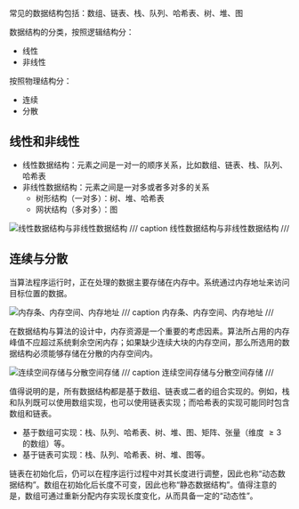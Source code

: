 常见的数据结构包括：数组、链表、栈、队列、哈希表、树、堆、图

数据结构的分类，按照逻辑结构分：

- 线性
- 非线性

按照物理结构分：

- 连续
- 分散

## 线性和非线性

- 线性数据结构：元素之间是一对一的顺序关系，比如数组、链表、栈、队列、哈希表
- 非线性数据结构：元素之间是一对多或者多对多的关系
    - 树形结构（一对多）：树、堆、哈希表
    - 网状结构（多对多）：图

![线性数据结构与非线性数据结构](data_struct_0.png)
/// caption
线性数据结构与非线性数据结构
///

## 连续与分散

当算法程序运行时，正在处理的数据主要存储在内存中。系统通过内存地址来访问目标位置的数据。

![内存条、内存空间、内存地址](data_struct_1.png)
/// caption
内存条、内存空间、内存地址
///

在数据结构与算法的设计中，内存资源是一个重要的考虑因素。算法所占用的内存峰值不应超过系统剩余空闲内存；如果缺少连续大块的内存空间，那么所选用的数据结构必须能够存储在分散的内存空间内。

![连续空间存储与分散空间存储](data_struct_2.png)
/// caption
连续空间存储与分散空间存储
///

值得说明的是，所有数据结构都是基于数组、链表或二者的组合实现的。例如，栈和队列既可以使用数组实现，也可以使用链表实现；而哈希表的实现可能同时包含数组和链表。

- 基于数组可实现：栈、队列、哈希表、树、堆、图、矩阵、张量（维度 $\ge3$ 的数组）等。
- 基于链表可实现：栈、队列、哈希表、树、堆、图等。

链表在初始化后，仍可以在程序运行过程中对其长度进行调整，因此也称“动态数据结构”。数组在初始化后长度不可变，因此也称“静态数据结构”。值得注意的是，数组可通过重新分配内存实现长度变化，从而具备一定的“动态性”。